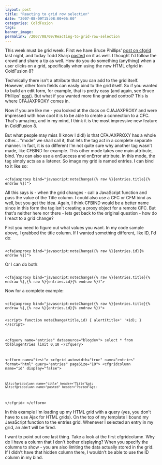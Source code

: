 ```yaml
---
layout: post
title: "Reacting to grid row selection"
date: "2007-08-09T15:08:00+06:00"
categories: ColdFusion 
tags: 
banner_image: 
permalink: /2007/08/09/Reacting-to-grid-row-selection
---
```


This week must be grid week. First we have Bruce Phillips' <a href="http://www.brucephillips.name/blog/index.cfm/2007/8/8/Updating-and-Adding-Records-Being-Displayed-In-ColdFusion-8s-cfgrid">post on cfgrid</a> last night, and today Todd Sharp <a href="http://cfsilence.com/blog/client/index.cfm/2007/8/9/Filtering-Records-In-An-Ajax-Grid">posted</a> on it as well. I thought I'd follow the crowd and share a tip as well. How do you do something (anything) when a user clicks on a grid, specifically when using the new HTML cfgrid in ColdFusion 8?
<!--more-->
Technically there isn't a attribute that you can add to the grid itself. However, other form fields can easily bind to the grid itself. So if you wanted to build an edit form, for example, that is pretty easy (and again, see Bruce Phillips' <a href="http://www.brucephillips.name/blog/index.cfm/2007/8/8/Updating-and-Adding-Records-Being-Displayed-In-ColdFusion-8s-cfgrid">post</a>).
But what if you wanted more fine grained control? This is where CFAJAXPROXY comes in.

Now if you are like me - you looked at the docs on CJAJAXPROXY and were impressed with how cool it is to be able to create a connection to a CFC. That's amazing, and in my mind, I think it is the most impressive new feature in ColdFusion 8.

But what people may miss (I know I did!) is that CFAJAXPROXY has a whole other... "mode" we shall call it, that lets the tag act in a complete separate manner. In fact, it is so different I'm not quite sure why another tag wasn't made, like CFBIND for example. This other mode takes one main attribute, bind. You can also use a onSuccess and onError attribute. In this mode, the tag simply acts as a listener. So image my grid is named entries. I can bind to it like so:

<code>
&lt;cfajaxproxy bind="javascript:noteChange({% raw %}{entries.title}{% endraw %})"&gt;
</code>

All this says is - when the grid changes - call a JavaScript function and pass the value of the Title column. I could also use a CFC or CFM bind as well, but you get the idea. Again, I think CFBIND would be a better name since in this form the tag isn't creating a proxy object for a remote CFC. But that's neither here nor there - lets get back to the original question - how do I react to a grid change?

First you need to figure out what values you want. In my code sample above, I grabbed the title column. If I wanted something different, like ID, I'd do:

<code>
&lt;cfajaxproxy bind="javascript:noteChange({% raw %}{entries.id}{% endraw %})"&gt;
</code>

Or I can do both:

<code>
&lt;cfajaxproxy bind="javascript:noteChange({% raw %}{entries.title}{% endraw %},{% raw %}{entries.id}{% endraw %})"&gt;
</code>

Now for a complete example:

<code>
&lt;cfajaxproxy bind="javascript:noteChange({% raw %}{entries.title}{% endraw %},{% raw %}{entries.id}{% endraw %})"&gt;

&lt;script&gt;
function noteChange(title,id) {
	alert(title+' '+id);
}
&lt;/script&gt;

&lt;cfquery name="entries" datasource="blogdev"&gt;
select	*
from	tblblogentries
limit   0,10
&lt;/cfquery&gt;

&lt;cfform name="test"&gt;
&lt;cfgrid autowidth="true" name="entries" format="html" query="entries" pageSize="10"&gt;
	&lt;cfgridcolumn name="id" display="false"&gt;

	&lt;cfgridcolumn name="title" header="Title"&gt;
	&lt;cfgridcolumn name="posted" header="Posted"&gt;
&lt;/cfgrid&gt;
&lt;/cfform&gt;
</code>

In this example I'm loading up my HTML grid with a query (yes, you don't have to use Ajax for HTML grids). On the top of my template I bound my JavaScript function to the entries grid. Whenever I selected an entry in my grid, an alert will be fired.

I want to point out one last thing. Take a look at the first cfgridcolumn. Why do I have a column that I don't bother displaying? When you specify the columns to show - you are also limiting the data actually stored in the grid. If I didn't have that hidden column there, I wouldn't be able to use the ID column in my bind.